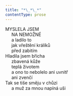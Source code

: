 ```yaml
---
title: "*\_*\_*"
contentType: prose
---
```


<section>

MYSLELA JSEM  
     NA NEMOŽNÉ  
     a ladilo to  
     jak vřeštění králíků  
     před zabitím  
Hladila jsem břicha  
     zbavená kůže  
     teplá životem  
     a ono to nebolelo ani uvnitř  
     ani zvenčí  
Tak se tiše směju v chůzi  
     a muž za mnou napíná uši

</section>
